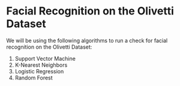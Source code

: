 # Facial Recognition on the Olivetti Dataset

We will be using the following algorithms to run a check for facial recognition on the Olivetti Dataset:
  1. Support Vector Machine
  2. K-Nearest Neighbors
  3. Logistic Regression
  4. Random Forest
